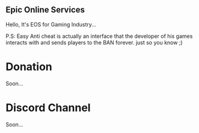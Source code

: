 ## Epic Online Services

Hello, It's EOS for Gaming Industry...

P.S: Easy Anti cheat is actually an interface that the developer of his games interacts with and sends players to the BAN forever. just so you know ;)

# Donation

Soon...

# Discord Channel

Soon...
